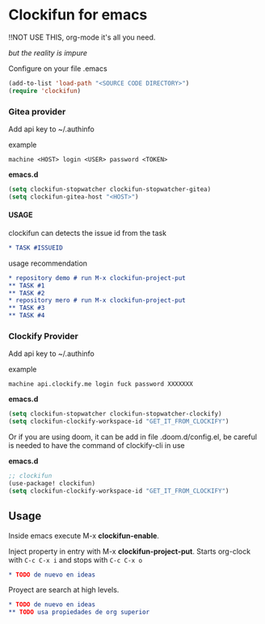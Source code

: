# Clockifun for emacs

!!NOT USE THIS, org-mode it's all you need.

*but the reality is impure*


Configure on your file .emacs
``` lisp
(add-to-list 'load-path "<SOURCE CODE DIRECTORY>")
(require 'clockifun)
```

### Gitea provider

Add api key to ~/.authinfo

example
~~~
machine <HOST> login <USER> password <TOKEN>
~~~

**emacs.d**
```lisp
(setq clockifun-stopwatcher clockifun-stopwatcher-gitea)
(setq clockifun-gitea-host "<HOST>")
```

#### USAGE 

clockifun can detects the issue id from the task

```org
* TASK #ISSUEID
```

usage recommendation

```org
* repository demo # run M-x clockifun-project-put
** TASK #1
** TASK #2
* repository mero # run M-x clockifun-project-put
** TASK #3
** TASK #4
```

### Clockify Provider

Add api key to ~/.authinfo

example
~~~
machine api.clockify.me login fuck password XXXXXXX
~~~

**emacs.d**
``` lisp
(setq clockifun-stopwatcher clockifun-stopwatcher-clockify)
(setq clockifun-clockify-workspace-id "GET_IT_FROM_CLOCKIFY")
```

Or if you are using doom, it can be add in file .doom.d/config.el, be careful is needed to have the command of clockify-cli in use

**emacs.d**
``` lisp
;; clockifun
(use-package! clockifun)
(setq clockifun-clockify-workspace-id "GET_IT_FROM_CLOCKIFY")
```

## Usage
Inside emacs execute M-x **clockifun-enable**.

Inject property in entry with M-x **clockifun-project-put**.
Starts org-clock with `C-c C-x i` and stops with `C-c C-x o`

```org
* TODO de nuevo en ideas
```

Proyect are search at high levels.

```org
* TODO de nuevo en ideas
** TODO usa propiedades de org superior
```
